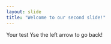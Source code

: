 ```yaml
---
layout: slide
title: "Welcome to our second slide!"
---
```

Your test
Yse the left arrow to go back!
